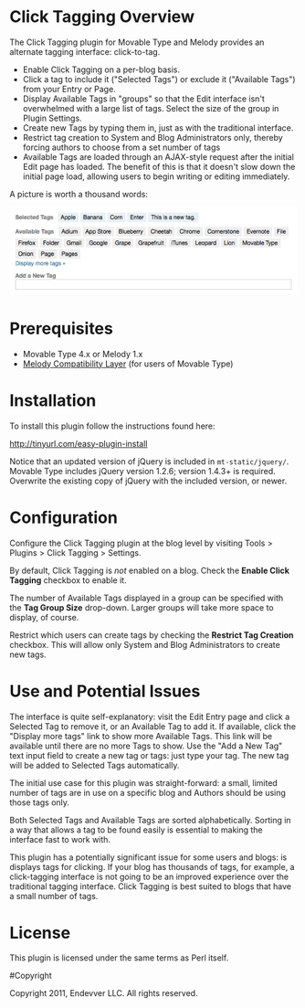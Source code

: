 # Click Tagging Overview

The Click Tagging plugin for Movable Type and Melody provides an alternate
tagging interface: click-to-tag.

* Enable Click Tagging on a per-blog basis.
* Click a tag to include it ("Selected Tags") or exclude it ("Available Tags") 
  from your Entry or Page.
* Display Available Tags in "groups" so that the Edit interface isn't 
  overwhelmed with a large list of tags. Select the size of the group in 
  Plugin Settings.
* Create new Tags by typing them in, just as with the traditional interface.
* Restrict tag creation to System and Blog Administrators only, thereby 
  forcing authors to choose from a set number of tags
* Available Tags are loaded through an AJAX-style request after the initial 
  Edit page has loaded. The benefit of this is that it doesn't slow down the 
  initial page load, allowing users to begin writing or editing immediately.

A picture is worth a thousand words:

![Click Tagging Screenshot](https://github.com/endevver/mt-plugin-click-tagging/blob/master/click-tagging.png?raw=true)

# Prerequisites

* Movable Type 4.x or Melody 1.x
* [Melody Compatibility
  Layer](https://github.com/endevver/mt-plugin-melody-compat/downloads) (for
  users of Movable Type)

# Installation

To install this plugin follow the instructions found here:

http://tinyurl.com/easy-plugin-install

Notice that an updated version of jQuery is included in `mt-static/jquery/`.
Movable Type includes jQuery version 1.2.6; version 1.4.3+ is required.
Overwrite the existing copy of jQuery with the included version, or newer.

# Configuration

Configure the Click Tagging plugin at the blog level by visiting Tools >
Plugins > Click Tagging > Settings.

By default, Click Tagging is *not* enabled on a blog. Check the **Enable Click
Tagging** checkbox to enable it.

The number of Available Tags displayed in a group can be specified with the
**Tag Group Size** drop-down. Larger groups will take more space to display,
of course.

Restrict which users can create tags by checking the **Restrict Tag Creation**
checkbox. This will allow only System and Blog Administrators to create new
tags.

# Use and Potential Issues

The interface is quite self-explanatory: visit the Edit Entry page and click a
Selected Tag to remove it, or an Available Tag to add it. If available, click
the "Display more tags" link to show more Available Tags. This link will be
available until there are no more Tags to show. Use the "Add a New Tag" text
input field to create a new tag or tags: just type your tag. The new tag will
be added to Selected Tags automatically.

The initial use case for this plugin was straight-forward: a small, limited
number of tags are in use on a specific blog and Authors should be using those
tags only.

Both Selected Tags and Available Tags are sorted alphabetically. Sorting in a
way that allows a tag to be found easily is essential to making the interface
fast to work with.

This plugin has a potentially significant issue for some users and blogs: is
displays tags for clicking. If your blog has thousands of tags, for example, a
click-tagging interface is not going to be an improved experience over the
traditional tagging interface. Click Tagging is best suited to blogs that have
a small number of tags.

# License

This plugin is licensed under the same terms as Perl itself.

#Copyright

Copyright 2011, Endevver LLC. All rights reserved.
